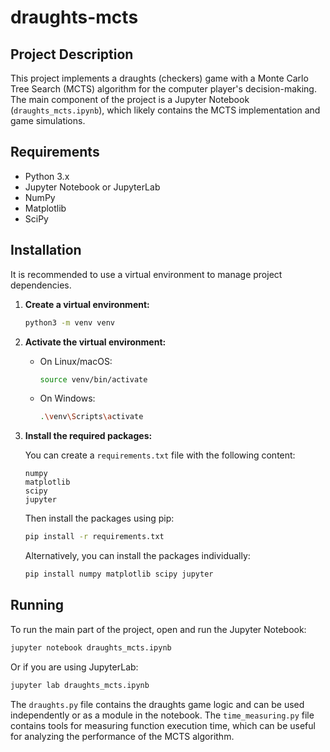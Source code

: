 # draughts-mcts

## Project Description

This project implements a draughts (checkers) game with a Monte Carlo Tree Search (MCTS) algorithm for the computer player's decision-making. The main component of the project is a Jupyter Notebook (`draughts_mcts.ipynb`), which likely contains the MCTS implementation and game simulations.

## Requirements

*   Python 3.x
*   Jupyter Notebook or JupyterLab
*   NumPy
*   Matplotlib
*   SciPy

## Installation

It is recommended to use a virtual environment to manage project dependencies.

1.  **Create a virtual environment:**

    ```bash
    python3 -m venv venv
    ```

2.  **Activate the virtual environment:**

    *   On Linux/macOS:
        ```bash
        source venv/bin/activate
        ```
    *   On Windows:
        ```bash
        .\venv\Scripts\activate
        ```

3.  **Install the required packages:**

    You can create a `requirements.txt` file with the following content:

    ```
    numpy
    matplotlib
    scipy
    jupyter
    ```

    Then install the packages using pip:
    ```bash
    pip install -r requirements.txt
    ```
    Alternatively, you can install the packages individually:
    ```bash
    pip install numpy matplotlib scipy jupyter
    ```

## Running

To run the main part of the project, open and run the Jupyter Notebook:

```bash
jupyter notebook draughts_mcts.ipynb
```

Or if you are using JupyterLab:

```bash
jupyter lab draughts_mcts.ipynb
```

The `draughts.py` file contains the draughts game logic and can be used independently or as a module in the notebook. The `time_measuring.py` file contains tools for measuring function execution time, which can be useful for analyzing the performance of the MCTS algorithm.